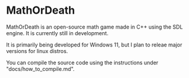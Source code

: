 # MathOrDeath

MathOrDeath is an open-source math game made in C++ using the SDL engine.
It is currently still in development.

It is primarily being developed for Windows 11, but I plan to releae major
versions for linux distros.

You can compile the source code using the instructions under
"docs/how_to_compile.md".

